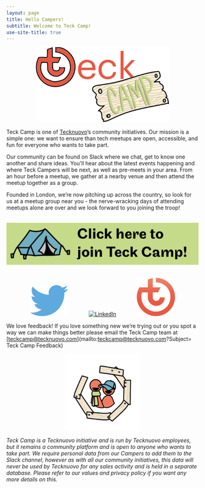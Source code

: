 ```yaml
---
layout: page
title: Hello Campers!
subtitle: Welcome to Teck Camp!
use-site-title: true
---
```

<p align="center">
  <img src="https://raw.githubusercontent.com/teckcamp/teckcamp.github.io/master/img/Teck%20Camp%20logo.png" width="350" height="196" alt="Teck Camp logo" title="Hello Campers!"> 
</p>

Teck Camp is one of [Tecknuovo](https://tecknuovo.com/?utm_source=teckcamp&utm_medium=tc-site&utm_campaign=tc-redirects)’s community initiatives. Our mission is a simple one: we want to ensure than tech meetups are open, accessible, and fun for everyone who wants to take part. 

Our community can be found on Slack where we chat, get to know one another and share ideas. You’ll hear about the latest events happening and where Teck Campers will be next, as well as pre-meets in your area. From an hour before a meetup, we gather at a nearby venue and then attend the meetup together as a group. 

Founded in London, we’re now pitching up across the country, so look for us at a meetup group near you - the nerve-wracking days of attending meetups alone are over and we look forward to you joining the troop!
<br/><br/>

[![Sign Up To Teck Camp Slack](/img/TC%20website%20Slack%20button.png "Button Teck Camp Sign Up")](https://teck.camp/register/)
<br/><br/>

<p align="center">
  <a href="https://www.twitter.com/teckcamp/"><img src="https://raw.githubusercontent.com/teckcamp/teckcamp.github.io/master/img/TC_Twitter_logo.png" width="100" height="81" style="margin:0px 50px" alt="Twitter" title="Follow us on Twitter!"></a> 
<a href="https://www.linkedin.com/showcase/teckcamp/"><img src="https://raw.githubusercontent.com/teckcamp/teckcamp.github.io/master/img/LinkedIn_logo.png" width="100" height="100" alt="LinkedIn" title="Follow us on LinkedIn!"></a>
  <a href="https://tecknuovo.com/?utm_source=teckcamp&utm_medium=tc-site&utm_campaign=tc-redirects"> <img src="https://raw.githubusercontent.com/teckcamp/teckcamp.github.io/master/img/Tecknuovo_logo.png" width="100" height="100" style="margin:0px 50px" alt="Tecknuovo" title="Check out the Tecknuovo site!"></a>
</p>

We love feedback! If you love something new we’re trying out or you spot a way we can make things better please email the Teck Camp team at [teckcamp@tecknuovo.com](mailto:teckcamp@tecknuovo.com?Subject= Teck Camp Feedback)

<p align="center">
  <img src="https://raw.githubusercontent.com/teckcamp/teckcamp.github.io/master/img/TC_Avatar.png" width="200" height="200" alt="Teck Camp avatar" title="Hello Campers!"> 
</p>

_Teck Camp is a Tecknuovo initiative and is run by Tecknuovo employees, but it remains a community platform and is open to anyone who wants to take part. We require personal data from our Campers to add them to the Slack channel, however as with all our community initiatives, this data will never be used by Tecknuovo for any sales activity and is held in a separate database. Please refer to our values and privacy policy if you want any more details on this._

